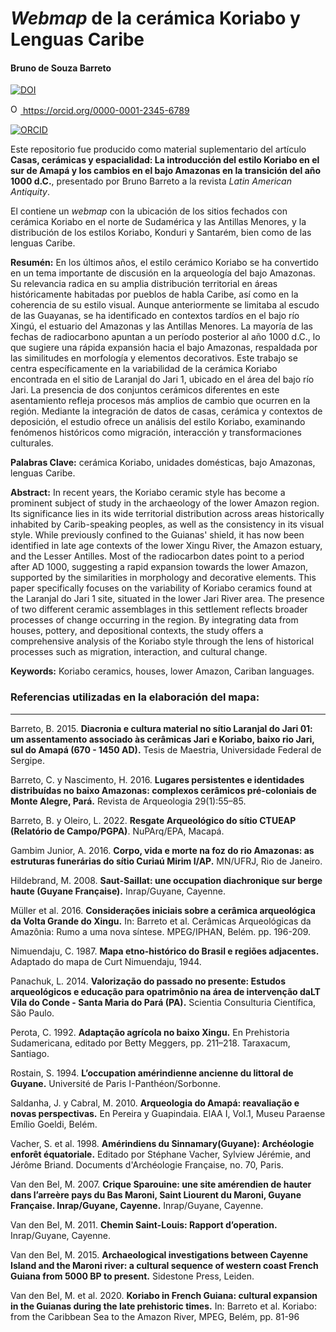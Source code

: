 # *Webmap* de la cerámica Koriabo y Lenguas Caribe

#### Bruno de Souza Barreto

[![DOI](https://zenodo.org/badge/670832047.svg)](https://zenodo.org/badge/latestdoi/670832047)

<a href="https://orcid.org/0000-0001-5727-2427">
<img alt="ORCID logo" src="https://info.orcid.org/wp-content/uploads/2019/11/orcid_16x16.png" width="16" height="16" />
https://orcid.org/0000-0001-2345-6789
</a>

[![ORCID](https://info.orcid.org/wp-content/uploads/2019/11/orcid_16x16.png)](https://orcid.org/0000-0001-2345-6789)


Este repositorio fue producido como material suplementario del artículo **Casas, cerámicas y espacialidad: La introducción del estilo Koriabo en el sur de Amapá y los cambios en el bajo Amazonas en la transición del año 1000 d.C.**, presentado por Bruno Barreto a la revista *Latin American Antiquity*.

El contiene un *webmap* con la ubicación de los sitios fechados con cerámica Koriabo en el norte de Sudamérica y las Antillas Menores, y la distribución de los estilos Koriabo, Konduri y Santarém, bien como de las lenguas Caribe.

**Resumén:** En los últimos años, el estilo cerámico Koriabo se ha convertido en un tema importante de discusión en la arqueología del bajo Amazonas. Su relevancia radica en su amplia distribución territorial en áreas históricamente habitadas por pueblos de habla Caribe, así como en la coherencia de su estilo visual. Aunque anteriormente se limitaba al escudo de las Guayanas, se ha identificado en contextos tardíos en el bajo río Xingú, el estuario del Amazonas y las Antillas Menores. La mayoría de las fechas de radiocarbono apuntan a un período posterior al año 1000 d.C., lo que sugiere una rápida expansión hacia el bajo Amazonas, respaldada por las similitudes en morfología y elementos decorativos. Este trabajo se centra específicamente en la variabilidad de la cerámica Koriabo encontrada en el sitio de Laranjal do Jari 1, ubicado en el área del bajo río Jari. La presencia de dos conjuntos cerámicos diferentes en este asentamiento refleja procesos más amplios de cambio que ocurren en la región. Mediante la integración de datos de casas, cerámica y contextos de deposición, el estudio ofrece un análisis del estilo Koriabo, examinando fenómenos históricos como migración, interacción y transformaciones culturales.

**Palabras Clave:** cerámica Koriabo, unidades domésticas, bajo Amazonas, lenguas Caribe.

**Abstract:** In recent years, the Koriabo ceramic style has become a prominent subject of study in the archaeology of the lower Amazon region. Its significance lies in its wide territorial distribution across areas historically inhabited by Carib-speaking peoples, as well as the consistency in its visual style. While previously confined to the Guianas' shield, it has now been identified in late age contexts of the lower Xingu River, the Amazon estuary, and the Lesser Antilles. Most of the radiocarbon dates point to a period after AD 1000, suggesting a rapid expansion towards the lower Amazon, supported by the similarities in morphology and decorative elements. This paper specifically focuses on the variability of Koriabo ceramics found at the Laranjal do Jari 1 site, situated in the lower Jari River area. The presence of two different ceramic assemblages in this settlement reflects broader processes of change occurring in the region. By integrating data from houses, pottery, and depositional contexts, the study offers a comprehensive analysis of the Koriabo style through the lens of historical processes such as migration, interaction, and cultural change.

**Keywords:** Koriabo ceramics, houses, lower Amazon, Cariban languages.


### **Referencias utilizadas en la elaboración del mapa:**
---------------------------------------------------------------------------------------------------------------------------------------------------------------------------------------------------------------

Barreto, B. 2015. **Diacronia e cultura material no sítio Laranjal do Jari 01: um assentamento associado às cerâmicas Jari e Koriabo, baixo rio Jari, sul do Amapá (670 - 1450 AD).** Tesis de Maestria, Universidade Federal de Sergipe.

Barreto, C. y Nascimento, H. 2016. **Lugares persistentes e identidades distribuídas no baixo Amazonas: complexos cerâmicos pré-coloniais de Monte Alegre, Pará.** Revista de Arqueologia 29(1):55–85.

Barreto, B. y Oleiro, L. 2022. **Resgate Arqueológico do sítio CTUEAP (Relatório de Campo/PGPA)**. NuPArq/EPA, Macapá.

Gambim Junior, A. 2016. **Corpo, vida e morte na foz do rio Amazonas: as estruturas funerárias do sítio Curiaú Mirim I/AP.** MN/UFRJ, Rio de Janeiro.

Hildebrand, M. 2008. **Saut-Saillat: une occupation diachronique sur berge haute (Guyane Française).** Inrap/Guyane, Cayenne.

Müller et al. 2016. **Considerações iniciais sobre a cerâmica arqueológica da Volta Grande do Xingu.** In: Barreto et al. Cerâmicas Arqueológicas da Amazônia: Rumo a uma nova síntese. MPEG/IPHAN, Belém. pp. 196-209.

Nimuendaju, C. 1987. **Mapa etno-histórico do Brasil e regiões adjacentes.** Adaptado do mapa de Curt Nimuendaju, 1944.

Panachuk, L. 2014. **Valorização do passado no presente: Estudos arqueológicos e educação para opatrimônio na área de intervenção daLT Vila do Conde - Santa Maria do Pará (PA).** Scientia Consulturia Científica, São Paulo.

Perota, C. 1992. **Adaptação agrícola no baixo Xingu.** En Prehistoria Sudamericana, editado por Betty Meggers, pp. 211–218. Taraxacum, Santiago.

Rostain, S. 1994. **L’occupation amérindienne ancienne du littoral de Guyane.** Université de Paris I-Panthéon/Sorbonne.

Saldanha, J. y Cabral, M. 2010. **Arqueologia do Amapá: reavaliação e novas perspectivas.** En Pereira y Guapindaia. EIAA I, Vol.1, Museu Paraense Emílio Goeldi, Belém.

Vacher, S. et al. 1998. **Amérindiens du Sinnamary(Guyane): Archéologie enforêt équatoriale.** Editado por Stéphane Vacher, Sylview Jérémie, and Jérôme Briand. Documents d'Archéologie Française, no. 70, Paris.

Van den Bel, M. 2007. **Crique Sparouine: une site amérendien de hauter dans l’arreère pays du Bas Maroni, Saint Liourent du Maroni, Guyane Française. Inrap/Guyane, Cayenne.** Inrap/Guyane, Cayenne.

Van den Bel, M. 2011. **Chemin Saint-Louis: Rapport d’operation.** Inrap/Guyane, Cayenne.

Van den Bel, M. 2015. **Archaeological investigations between Cayenne Island and the Maroni river: a cultural sequence of western coast French Guiana from 5000 BP to present.** Sidestone Press, Leiden.

Van den Bel, M. et al. 2020. **Koriabo in French Guiana: cultural expansion in the Guianas during the late prehistoric times.** In: Barreto et al. Koriabo: from the Caribbean Sea to the Amazon River, MPEG, Belém, pp. 81-96
